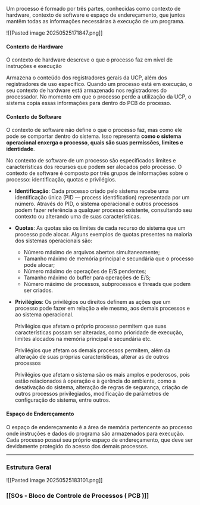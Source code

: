 Um processo é formado por três partes, conhecidas como contexto de hardware, contexto de software e espaço de endereçamento, que juntos mantêm todas as informações necessárias à execução de um programa.

![[Pasted image 20250525171847.png]]

#### **Contexto de Hardware**

O contexto de hardware descreve o que o processo faz em nível de instruções e execução

Armazena o conteúdo dos registradores gerais da UCP, além dos registradores de uso específico. 
	Quando um processo está em execução, o seu contexto de hardware está armazenado nos registradores do processador. 
	No momento em que o processo perde a utilização da UCP, o sistema copia essas informações para dentro do PCB do processo.

#### **Contexto de Software**

O contexto de software não define o que o processo faz, mas como ele pode se comportar dentro do sistema. Isso representa **como o sistema operacional enxerga o processo**, **quais são suas permissões, limites e identidade**.

No contexto de software de um processo são especificados limites e características dos recursos que podem ser alocados pelo processo. O contexto de software é composto por três grupos de informações sobre o processo: identificação, quotas e privilégios.

- **Identificação**:
	Cada processo criado pelo sistema recebe uma identificação única (PID — process identification) representada por um número. Através do PID, o sistema operacional e outros processos podem fazer referência a qualquer processo existente, consultando seu contexto ou alterando uma de suas características.

- **Quotas**:
	As quotas são os limites de cada recurso do sistema que um processo pode alocar. Alguns exemplos de quotas presentes na maioria dos sistemas operacionais são:
	
	- Número máximo de arquivos abertos simultaneamente;
	- Tamanho máximo de memória principal e secundária que o processo pode alocar;
	- Número máximo de operações de E/S pendentes;
	- Tamanho máximo do buffer para operações de E/S;
	- Número máximo de processos, subprocessos e threads que podem ser criados.

- **Privilégios**:
	Os privilégios ou direitos definem as ações que um processo pode fazer em relação a ele mesmo, aos demais processos e ao sistema operacional.
	
	Privilégios que afetam o próprio processo permitem que suas características possam ser alteradas, como prioridade de execução, limites alocados na memória principal e secundária etc. 
	
	Privilégios que afetam os demais processos permitem, além da alteração de suas próprias características, alterar as de outros processos
	
	Privilégios que afetam o sistema são os mais amplos e poderosos, pois estão relacionados à operação e à gerência do ambiente, como a desativação do sistema, alteração de regras de segurança, criação de outros processos privilegiados, modificação de parâmetros de configuração do sistema, entre outros.

#### **Espaço de Endereçamento**

O espaço de endereçamento é a área de memória pertencente ao processo onde instruções e dados do programa são armazenados para execução. Cada processo possui seu próprio espaço de endereçamento, que deve ser devidamente protegido do acesso dos demais processos.

---

### Estrutura Geral 

![[Pasted image 20250525183101.png]]

### [[SOs - Bloco de Controle de Processos ( PCB )]]

